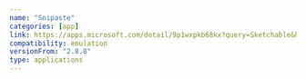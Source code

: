 ```yaml
---
name: "Snipaste"
categories: [app]
link: https://apps.microsoft.com/detail/9p1wxpkb68kx?query=Sketchable&hl=en-us&gl=US
compatibility: emulation
versionFrom: "2.8.8"
type: applications
---
```


